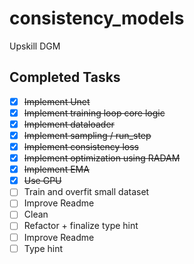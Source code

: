 # consistency_models

Upskill DGM

## Completed Tasks

- [x] ~~Implement Unet~~
- [x] ~~Implement training loop core logic~~
- [x] ~~Implement dataloader~~
- [x] ~~Implement sampling / run_step~~
- [x] ~~Implement consistency loss~~
- [x] ~~Implement optimization using RADAM~~
- [x] ~~Implement EMA~~
- [x] ~~Use GPU~~
- [ ] Train and overfit small dataset
- [ ] Improve Readme
- [ ] Clean
- [ ] Refactor + finalize type hint
- [ ] Improve Readme
- [ ] Type hint

